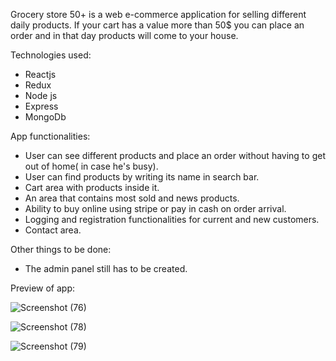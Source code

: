 Grocery store 50+ is a web e-commerce application for selling different daily products. If your cart has a value more than 50$ you can place an 
order and in that day products will come to your house.

Technologies used:
- Reactjs
- Redux
- Node js
- Express
- MongoDb

App functionalities:
- User can see different products and place an order without having to get out of home( in case he's busy).
- User can find products by writing its name in search bar.
- Cart area with products inside it.
- An area that contains most sold and news products.
- Ability to buy online using stripe or pay in cash on order arrival.
- Logging and registration functionalities for current and new customers.
- Contact area.


Other things to be done:
- The admin panel still has to be created.

Preview of app:

![Screenshot (76)](https://user-images.githubusercontent.com/96835372/150337046-a68e3936-e6ab-41f0-8c84-f2acfe0e6f75.png)

![Screenshot (78)](https://user-images.githubusercontent.com/96835372/150337665-866d086a-c648-4b55-a4f2-93a05b3c9e58.png)

![Screenshot (79)](https://user-images.githubusercontent.com/96835372/150337672-5f073dc0-9df0-4b17-9d01-46fe157ab4db.png)
